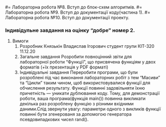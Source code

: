 #= Лабораторна робота №8. Вступ до блок-схем алгоритмів.
#= Лабораторна робота №9. Вступ до документації коду(частина 1).
#= Лабораторна робота №10. Вступ до документації проекту.

### Індивідульне завдання на оцінку “добре” номер 2.

1.	Вимоги
	1)	Розробник
		Князькін Владислав Ігорович
		студент групи КІТ-320
		11.12.20
	2)	Загальне завдання
		Розробити повноцінний звіти для лабораторної роботи “Функції”, що присвячена функціям у двох форматів (+їх презентація у PDF форматі)
	3)  Індивідуальні завдання
		Переробити програми, що були розроблені під час виконання лабораторних робіт з тем “Масиви” та “Цикли” таким чином, щоб використовувалися функції для обчислення результату. Функції повинні задовільняти їхню причетність — уникати дублювання коду. Тому, для демонстрації роботи, ваша програма(функція main()) повинна викликати декілька раз розроблену функцію з різними вхідними даними.Слід звернути увагу: параметри одного з викликів функції повинні бути згенерованя за допомогою генератора псевдовипадкових чисел rand().

